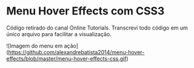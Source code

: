 # Menu Hover Effects com CSS3

Código retirado do canal Online Tutorials. Transcrevi todo código em um único arquivo para facilitar a visualização. 

![Imagem do menu em ação] (https://github.com/alexandrebatista2014/menu-hover-effects/blob/master/menu-hover-effects-css.gif)
